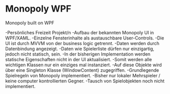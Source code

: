 # Monopoly WPF
Monopoly built on WPF


-Persönliches Freizeit Projekt/n
-Aufbau der bekannten Monopoly UI in WPF/XAML.
-Einzelne Fensterinhalte als austauschbare User-Controls.
-Die UI ist durch MVVM von der business logic getrennt.
-Daten werden durch Datenbindung angezeigt.
-Daten wie Spielerliste dürfen nur einzigartig, jedoch nicht statisch, sein.
-In der bisherigen Implementation werden statische Eigenschaften nicht in der UI aktualisiert.
-Somit werden alle wichtigen Klassen nur ein einziges mal instanziert.
-Auf diese Objekte wird über eine Singleton Klasse (WindowContent) zugegriffen.
-Grundlegende Spielregeln von Monopoly implementiert.
-Bisher nur lokaler Mehrspieler / keine computer kontrollierten Gegner.
-Tausch von Spielobjekten noch nicht implementiert.
